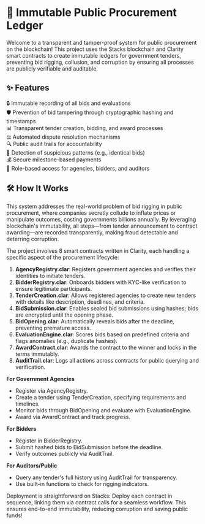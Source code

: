 # 📜 Immutable Public Procurement Ledger

Welcome to a transparent and tamper-proof system for public procurement on the blockchain! This project uses the Stacks blockchain and Clarity smart contracts to create immutable ledgers for government tenders, preventing bid rigging, collusion, and corruption by ensuring all processes are publicly verifiable and auditable.

## ✨ Features

🔒 Immutable recording of all bids and evaluations  
🛡️ Prevention of bid tampering through cryptographic hashing and timestamps  
📊 Transparent tender creation, bidding, and award processes  
⚖️ Automated dispute resolution mechanisms  
🔍 Public audit trails for accountability  
🚫 Detection of suspicious patterns (e.g., identical bids)  
💰 Secure milestone-based payments  
👥 Role-based access for agencies, bidders, and auditors  

## 🛠 How It Works

This system addresses the real-world problem of bid rigging in public procurement, where companies secretly collude to inflate prices or manipulate outcomes, costing governments billions annually. By leveraging blockchain's immutability, all steps—from tender announcement to contract awarding—are recorded transparently, making fraud detectable and deterring corruption.

The project involves 8 smart contracts written in Clarity, each handling a specific aspect of the procurement lifecycle:

1. **AgencyRegistry.clar**: Registers government agencies and verifies their identities to initiate tenders.  
2. **BidderRegistry.clar**: Onboards bidders with KYC-like verification to ensure legitimate participants.  
3. **TenderCreation.clar**: Allows registered agencies to create new tenders with details like description, deadlines, and criteria.  
4. **BidSubmission.clar**: Enables sealed bid submissions using hashes; bids are encrypted until the opening phase.  
5. **BidOpening.clar**: Automatically reveals bids after the deadline, preventing premature access.  
6. **EvaluationEngine.clar**: Scores bids based on predefined criteria and flags anomalies (e.g., duplicate hashes).  
7. **AwardContract.clar**: Awards the contract to the winner and locks in the terms immutably.  
8. **AuditTrail.clar**: Logs all actions across contracts for public querying and verification.

**For Government Agencies**  
- Register via AgencyRegistry.  
- Create a tender using TenderCreation, specifying requirements and timelines.  
- Monitor bids through BidOpening and evaluate with EvaluationEngine.  
- Award via AwardContract and track progress.

**For Bidders**  
- Register in BidderRegistry.  
- Submit hashed bids to BidSubmission before the deadline.  
- Verify outcomes publicly via AuditTrail.

**For Auditors/Public**  
- Query any tender's full history using AuditTrail for transparency.  
- Use built-in functions to check for rigging indicators.

Deployment is straightforward on Stacks: Deploy each contract in sequence, linking them via contract calls for a seamless workflow. This ensures end-to-end immutability, reducing corruption and saving public funds!